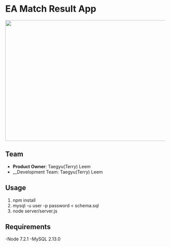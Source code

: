 # EA Match Result App


<img src="https://s3-us-west-1.amazonaws.com/taegyudocs/EA-app-main.png" width="680px" height="380">

## Team

  - __Product Owner__: Taegyu(Terry) Leem
  - __Development Team: Taegyu(Terry) Leem

## Usage

1. npm install
2. mysql -u user -p password < schema.sql 
3. node server/server.js

## Requirements

-Node 7.2.1
-MySQL 2.13.0
